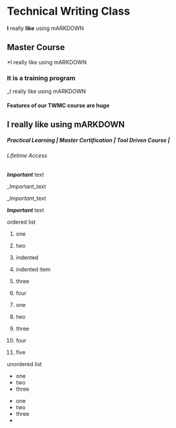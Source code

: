# Technical Writing Class 

**I** really **like** using mARKDOWN 

## Master Course

*I really like using mARKDOWN

### It is a training program 

_I really like using mARKDOWN

#### Features of our TWMC course are huge

I really like using mARKDOWN
--------------------------------------------------------------

##### Practical Learning | Master Certification | Tool Driven Course | 

###### Lifetime Access

***Important*** text

_Important_text

_*Important*_text

**_Important_** text


ordered list 
1. one 
2. two
 1. indented 
 2. indented item
4. three
5. four

1. one
1. two
2. three
3. four
4. five

unordered list

- one
- two
- three

* one
* two
* three
*
